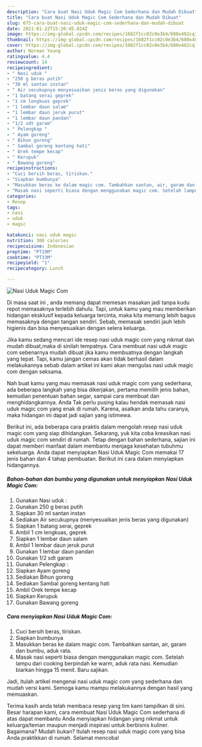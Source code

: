 ```yaml
---
description: "Cara buat Nasi Uduk Magic Com Sederhana dan Mudah Dibuat"
title: "Cara buat Nasi Uduk Magic Com Sederhana dan Mudah Dibuat"
slug: 675-cara-buat-nasi-uduk-magic-com-sederhana-dan-mudah-dibuat
date: 2021-01-22T15:20:45.024Z
image: https://img-global.cpcdn.com/recipes/1682f1cc02c0e3b4/680x482cq70/nasi-uduk-magic-com-foto-resep-utama.jpg
thumbnail: https://img-global.cpcdn.com/recipes/1682f1cc02c0e3b4/680x482cq70/nasi-uduk-magic-com-foto-resep-utama.jpg
cover: https://img-global.cpcdn.com/recipes/1682f1cc02c0e3b4/680x482cq70/nasi-uduk-magic-com-foto-resep-utama.jpg
author: Norman Young
ratingvalue: 4.4
reviewcount: 14
recipeingredient:
- " Nasi uduk "
- "250 g beras putih"
- "30 ml santan instan"
- " Air secukupnya menyesuaikan jenis beras yang digunakan"
- "1 batang serai geprek"
- "1 cm lengkuas geprek"
- "1 lembar daun salam"
- "1 lembar daun jeruk purut"
- "1 lembar daun pandan"
- "1/2 sdt garam"
- " Pelengkap "
- " Ayam goreng"
- " Bihun goreng"
- " Sambal goreng kentang hati"
- " Orek tempe kecap"
- " Kerupuk"
- " Bawang goreng"
recipeinstructions:
- "Cuci bersih beras, tiriskan."
- "Siapkan bumbunya"
- "Masukkan beras ke dalam magic com. Tambahkan santan, air, garam dan bumbu, aduk rata."
- "Masak nasi seperti biasa dengan menggunakan magic com. Setelah lampu dari cooking berpindah ke warm, aduk rata nasi. Kemudian biarkan hingga 15 menit. Baru sajikan."
categories:
- Resep
tags:
- nasi
- uduk
- magic

katakunci: nasi uduk magic 
nutrition: 300 calories
recipecuisine: Indonesian
preptime: "PT19M"
cooktime: "PT33M"
recipeyield: "1"
recipecategory: Lunch

---
```



![Nasi Uduk Magic Com](https://img-global.cpcdn.com/recipes/1682f1cc02c0e3b4/680x482cq70/nasi-uduk-magic-com-foto-resep-utama.jpg)

Di masa  saat ini , anda memang dapat memesan masakan jadi tanpa kudu repot memasaknya terlebih dahulu. Tapi, untuk kamu yang mau memberikan hidangan eksklusif kepada keluarga tercinta, maka kita memang lebih bagus memasaknya dengan tangan sendiri. Sebab, memasak sendiri jauh lebih higienis dan bisa menyesuaikan dengan selera keluarga.

Jika kamu sedang mencari ide resep nasi uduk magic com yang nikmat dan mudah dibuat,maka di sinilah tempatnya. Cara membuat nasi uduk magic com  sebenarnya mudah dibuat jika kamu membuatnya dengan langkah yang tepat. Tapi, kamu jangan cemas akan tidak berhasil dalam melakukannya 
sebab dalam artikel ini kami akan mengulas nasi uduk magic com dengan seksama.  



Nah buat kamu yang mau memasak nasi uduk magic com yang sederhana, ada beberapa langkah yang bisa dikerjakan, pertama memilih jenis bahan, kemudian penentuan bahan segar, sampai cara membuat dan menghidangkannya. Anda Tak perlu pusing kalau hendak memasak nasi uduk magic com yang enak di rumah. Karena, asalkan anda  tahu caranya, maka hidangan ini dapat jadi sajian yang istimewa.

Berikut ini, ada beberapa cara praktis  dalam mengolah resep nasi uduk magic com yang siap dihidangkan. Sekarang, yuk kita coba kreasikan nasi uduk magic com sendiri di rumah. Tetap dengan bahan sederhana, sajian ini dapat memberi manfaat dalam membantu menjaga kesehatan tubuhmu sekeluarga. Anda dapat menyiapkan Nasi Uduk Magic Com memakai 17 jenis bahan dan 4 tahap pembuatan. Berikut ini cara dalam menyiapkan hidangannya.

<!--inarticleads1-->

##### Bahan-bahan dan bumbu yang digunakan untuk menyiapkan Nasi Uduk Magic Com:

1. Gunakan  Nasi uduk :
1. Gunakan 250 g beras putih
1. Siapkan 30 ml santan instan
1. Sediakan  Air secukupnya (menyesuaikan jenis beras yang digunakan)
1. Siapkan 1 batang serai, geprek
1. Ambil 1 cm lengkuas, geprek
1. Siapkan 1 lembar daun salam
1. Ambil 1 lembar daun jeruk purut
1. Gunakan 1 lembar daun pandan
1. Gunakan 1/2 sdt garam
1. Gunakan  Pelengkap :
1. Siapkan  Ayam goreng
1. Sediakan  Bihun goreng
1. Sediakan  Sambal goreng kentang hati
1. Ambil  Orek tempe kecap
1. Siapkan  Kerupuk
1. Gunakan  Bawang goreng




<!--inarticleads2-->

##### Cara menyiapkan Nasi Uduk Magic Com:

1. Cuci bersih beras, tiriskan.
1. Siapkan bumbunya
1. Masukkan beras ke dalam magic com. Tambahkan santan, air, garam dan bumbu, aduk rata.
1. Masak nasi seperti biasa dengan menggunakan magic com. Setelah lampu dari cooking berpindah ke warm, aduk rata nasi. Kemudian biarkan hingga 15 menit. Baru sajikan.




Jadi, itulah artikel mengenai  nasi uduk magic com  yang sederhana dan mudah versi kami. Semoga kamu mampu melakukannya dengan hasil yang memuaskan. 

Terima kasih anda telah membaca resep yang tim kami tampilkan di sini. Besar harapan kami, cara membuat  Nasi Uduk Magic Com sederhana di atas dapat membantu Anda menyiapkan hidangan yang nikmat untuk keluarga/teman maupun menjadi inspirasi untuk berbisnis kuliner. Bagaimana? Mudah bukan? Itulah resep nasi uduk magic com yang bisa Anda praktikkan di rumah. Selamat mencoba!

